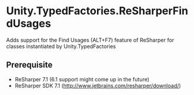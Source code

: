 Unity.TypedFactories.ReSharperFindUsages
========================================

Adds support for the Find Usages (ALT+F7) feature of ReSharper for classes instantiated by Unity.TypedFactories

Prerequisite
------------

+ ReSharper 7.1 (6.1 support might come up in the future)
+ ReSharper SDK 7.1 (http://www.jetbrains.com/resharper/download/)
